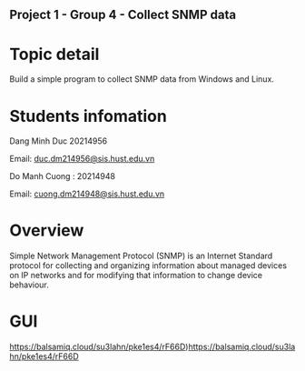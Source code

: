 ## Project 1 - Group 4 - Collect SNMP data

# Topic detail
Build a simple program to collect SNMP data from Windows and Linux.

# Students infomation
Dang Minh Duc 20214956

Email: duc.dm214956@sis.hust.edu.vn

Do Manh Cuong : 20214948

Email: cuong.dm214948@sis.hust.edu.vn
# Overview
Simple Network Management Protocol (SNMP) is an Internet Standard protocol for collecting and organizing information about managed devices on IP networks and for modifying that information to change device behaviour.

# GUI

https://balsamiq.cloud/su3lahn/pke1es4/rF66D)https://balsamiq.cloud/su3lahn/pke1es4/rF66D




